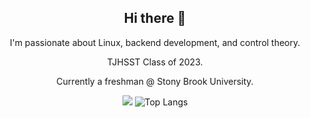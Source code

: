 <div align="center">

<!-- ![neko](https://itazuraneko.neocities.org/background/itazuranekoanimated.png)  -->
<!-- ![anime-die](https://user-images.githubusercontent.com/45741682/208001013-3b699694-cc47-4cd9-a6cf-bf628eb34274.gif) -->
  
<!-- ![langs](https://api.githubtrends.io/user/svg/AsianKoala/langs?time_range=one_year&group=other&theme=dark) -->
<!-- ![repos](https://api.githubtrends.io/user/svg/AsianKoala/repos?time_range=one_year&group=other&theme=dark) -->

## Hi there 👋

I'm passionate about Linux, backend development, and control theory.

TJHSST Class of 2023. 

Currently a freshman @ Stony Brook University.

![](https://github-readme-stats.vercel.app/api?username=asiankoala&show_icons=true&theme=transparent)
![Top Langs](https://github-readme-stats.vercel.app/api/top-langs/?username=asiankoala&layout=compact&theme=transparent)

</div>

